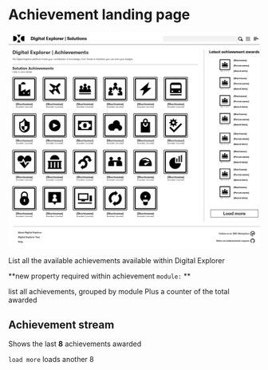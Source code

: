 # Achievement landing page

![profile_2018.png](achievementstream.png)


List all the available achievements available within Digital Explorer

**new property required within achievement `module:` **

list all achievements, grouped by module
Plus a counter of the total awarded


## Achievement stream

Shows the last **8** achievements awarded


`load more` loads another 8

